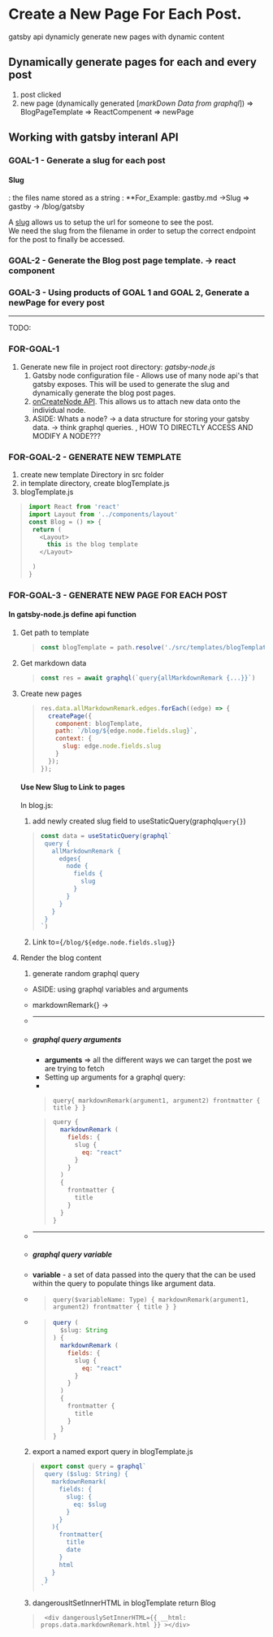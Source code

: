 # Create a New Page For Each Post.

gatsby api dynamicly generate new pages with dynamic content

## Dynamically generate pages for each and every post
1. post clicked
2. new page (dynamically generated [_markDown Data from graphql_]) => BlogPageTemplate => ReactCompenent => newPage  


## Working with gatsby interanl API

### GOAL-1 - Generate a slug for each post

#### Slug
: the files name stored as a string
: **For_Example: gastby.md ->Slug => gastby  -> /blog/gatsby

A [slug](#slug) allows us to setup the url for someone to see the post.  
We need the slug from the filename in order to setup the correct endpoint for the post to finally be accessed. 

### GOAL-2 - Generate the Blog post page template. -> react component

### GOAL-3 - Using products of GOAL 1 and GOAL 2, Generate a newPage for every post

<hr>

TODO:  
 ### FOR-GOAL-1
1. Generate new file in project root directory: *gatsby-node.js* 
   1. Gatsby node configuration file - Allows use of many node api's that gatsby exposes. This will be used to generate the slug and dynamically generate the blog post pages. 
   2. [onCreateNode API](https://www.gatsbyjs.org/docs/node-apis/#onCreateNode).  This allows us to attach new data onto the individual node.
   3. ASIDE: Whats a node? -> a data structure for storing your gatsby data. -> think graphql queries.  , HOW TO DIRECTLY ACCESS AND MODIFY A NODE???

### FOR-GOAL-2 - GENERATE NEW TEMPLATE
1. create new template Directory in src folder
2. in template directory, create blogTemplate.js
3. blogTemplate.js  
  > ```js
  >import React from 'react'
  >import Layout from '../components/layout'
  >const Blog = () => {
  >  return (
  >    <Layout>
  >      this is the blog template
  >    </Layout>
  >
  >  )
  >}
  > ```

### FOR-GOAL-3 - GENERATE NEW PAGE FOR EACH POST
#### In gatsby-node.js define api function
1. Get path to template
   > ```js 
   > const blogTemplate = path.resolve('./src/templates/blogTemplate.js')
   >```
2. Get markdown data
   > ```js 
   > const res = await graphql(`query{allMarkdownRemark {...}}`) 
   >```
3. Create new pages
   > ```js
   > res.data.allMarkdownRemark.edges.forEach((edge) => {
   >   createPage({ 
   >     component: blogTemplate, 
   >     path: `/blog/${edge.node.fields.slug}`,
   >     context: {
   >       slug: edge.node.fields.slug
   >     }
   >   });
   > });

   #### Use New Slug to Link to pages
   In blog.js:  
   1. add newly created slug field to useStaticQuery(graphql`query{}`)
   > ```js
   > const data = useStaticQuery(graphql`
   >  query {
   >    allMarkdownRemark {
   >      edges{
   >        node {
   >          fields {
   >            slug
   >          }
   >        }
   >      }
   >    }
   >  }
   > `)
   >```
   2. Link to={`/blog/${edge.node.fields.slug}`}
4. Render the blog content 
   1. generate random graphql query
   * ASIDE: using graphql variables and arguments
   * markdownRemark{} -> 
   * <hr>
   * ##### graphql query **arguments**
     * **arguments** => all the different ways we can target the post we are trying to fetch
     * Setting up arguments for a graphql query: 
     * 
      > `query{ markdownRemark(argument1, argument2) frontmatter { title } }`

      >```js
      > query {
      >   markdownRemark (
      >     fields: {
      >       slug {
      >         eq: "react" 
      >       }
      >     }
      >   )
      >   {
      >     frontmatter {
      >       title
      >     }
      >   }
      > }
      > ``` 
   * <hr>
   * ##### graphql query **variable**
   * **variable** - a set of data passed into the query that the can be used within the query to populate things like argument data. 
   *  > `query($variableName: Type) { markdownRemark(argument1, argument2) frontmatter { title } }`
   *  
      >```js
      > query (
      >   $slug: String
      > ) {
      >   markdownRemark (
      >     fields: {
      >       slug {
      >         eq: "react" 
      >       }
      >     }
      >   )
      >   {
      >     frontmatter {
      >       title
      >     }
      >   }
      > }
      > ``` 
    2.  export a named export query in blogTemplate.js 
    > ```js
    >export const query = graphql`
    >  query ($slug: String) {
    >    markdownRemark(
    >      fields: {
    >        slug: {
    >          eq: $slug
    >        }
    >      }
    >    ){
    >      frontmatter{
    >        title
    >        date
    >      }
    >      html
    >    }
    >  }
    >`
    >```
    3. dangerousltSetInnerHTML in blogTemplate return Blog 
    > ` <div dangerouslySetInnerHTML={{ __html: props.data.markdownRemark.html }} ></div>`